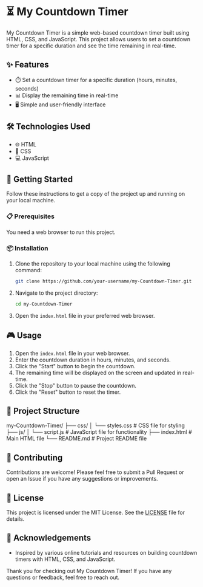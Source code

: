 # ⏳ My Countdown Timer

My Countdown Timer is a simple web-based countdown timer built using HTML, CSS, and JavaScript. This project allows users to set a countdown timer for a specific duration and see the time remaining in real-time.

## ✨ Features

- ⏱️ Set a countdown timer for a specific duration (hours, minutes, seconds)
- 📊 Display the remaining time in real-time
- 🖥️ Simple and user-friendly interface

## 🛠️ Technologies Used

- 🌐 HTML
- 🎨 CSS
- 💻 JavaScript

## 🚀 Getting Started

Follow these instructions to get a copy of the project up and running on your local machine.

### 📋 Prerequisites

You need a web browser to run this project.

### 📦 Installation

1. Clone the repository to your local machine using the following command:
    ```bash
    git clone https://github.com/your-username/my-Countdown-Timer.git
    ```

2. Navigate to the project directory:
    ```bash
    cd my-Countdown-Timer
    ```

3. Open the `index.html` file in your preferred web browser.

## 🎮 Usage

1. Open the `index.html` file in your web browser.
2. Enter the countdown duration in hours, minutes, and seconds.
3. Click the "Start" button to begin the countdown.
4. The remaining time will be displayed on the screen and updated in real-time.
5. Click the "Stop" button to pause the countdown.
6. Click the "Reset" button to reset the timer.


## 📁 Project Structure

my-Countdown-Timer/
├── css/
│   └── styles.css   # CSS file for styling
├── js/
│   └── script.js    # JavaScript file for functionality
├── index.html       # Main HTML file
└── README.md        # Project README file



## 🤝 Contributing

Contributions are welcome! Please feel free to submit a Pull Request or open an Issue if you have any suggestions or improvements.

## 📜 License

This project is licensed under the MIT License. See the [LICENSE](LICENSE) file for details.

## 🙏 Acknowledgements

- Inspired by various online tutorials and resources on building countdown timers with HTML, CSS, and JavaScript.



Thank you for checking out My Countdown Timer! If you have any questions or feedback, feel free to reach out.


